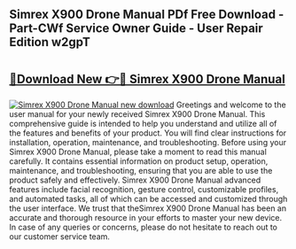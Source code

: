 ## Simrex X900 Drone Manual PDf Free Download - Part-CWf Service Owner Guide - User Repair Edition w2gpT

# <h2><a href="http://cf29452.oget.top/?id=Simrex+X900+Drone+Manual">🔗Download New 👉🔴 Simrex X900 Drone Manual</a></h2>

[![Simrex X900 Drone Manual new download](https://i.imgur.com/5g1atiW.png)](http://cf29452.oget.top/?id=Simrex+X900+Drone+Manual)
Greetings and welcome to the user manual for your newly received Simrex X900 Drone Manual. This comprehensive guide is intended to help you understand and utilize all of the features and benefits of your product. You will find clear instructions for installation, operation, maintenance, and troubleshooting. Before using your Simrex X900 Drone Manual, please take a moment to read this manual carefully. It contains essential information on product setup, operation, maintenance, and troubleshooting, ensuring that you are able to use the product safely and effectively. Simrex X900 Drone Manual advanced features include facial recognition, gesture control, customizable profiles, and automated tasks, all of which can be accessed and customized through the user interface. We trust that theSimrex X900 Drone Manual has been an accurate and thorough resource in your efforts to master your new device. In case of any queries or concerns, please do not hesitate to reach out to our customer service team.
